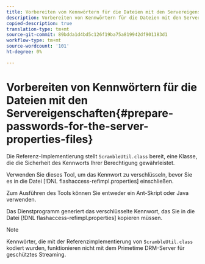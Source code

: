 ```yaml
---
title: Vorbereiten von Kennwörtern für die Dateien mit den Servereigenschaften
description: Vorbereiten von Kennwörtern für die Dateien mit den Servereigenschaften
copied-description: true
translation-type: tm+mt
source-git-commit: 89bdda1d4bd5c126f19ba75a819942df901183d1
workflow-type: tm+mt
source-wordcount: '101'
ht-degree: 0%

---
```



# Vorbereiten von Kennwörtern für die Dateien mit den Servereigenschaften{#prepare-passwords-for-the-server-properties-files}

Die Referenz-Implementierung stellt `ScrambleUtil.class` bereit, eine Klasse, die die Sicherheit des Kennworts Ihrer Berechtigung gewährleistet.

Verwenden Sie dieses Tool, um das Kennwort zu verschlüsseln, bevor Sie es in die Datei [!DNL flashaccess-refimpl.properties] einschließen.

Zum Ausführen des Tools können Sie entweder ein Ant-Skript oder Java verwenden.

Das Dienstprogramm generiert das verschlüsselte Kennwort, das Sie in die Datei [!DNL flashaccess-refimpl.properties] kopieren müssen.

>[!NOTE]
>
>Kennwörter, die mit der Referenzimplementierung von `ScrambleUtil.class` kodiert wurden, funktionieren nicht mit dem Primetime DRM-Server für geschütztes Streaming.
